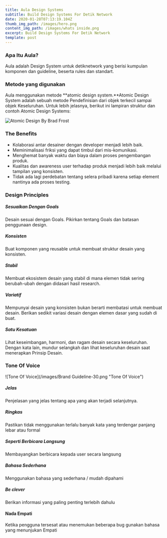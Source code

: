 ```yaml
---
title: Aula Design Systems
subtitle: Build Design Systems For Detik Network
date: 2020-01-28T07:13:19.104Z
thumb_img_path: /images/hero.png
content_img_path: /images/whats inside.png
excerpt: Build Design Systems For Detik Network
template: post
---
```

### Apa Itu Aula?

Aula adalah Design System untuk detiknetwork yang berisi kumpulan komponen dan guideline, beserta rules dan standart.



### Metode yang digunakan

Aula menggunakan metode **atomic design system.**Atomic Design System adalah sebuah metode Pendefinisian dari objek terkecil sampai objek Keseluruhan. Untuk lebih jelasnya, berikut ini lampiran struktur dan contoh Atomic Design Systems:

![Atomic Design By Brad Frost](/images/atomic.png "Atomic Design By Brad Frost")



### The Benefits

* Kolaborasi antar desainer dengan developer menjadi lebih baik.
* Meminimalisasi friksi yang dapat timbul dari mis-komunikasi.
* Menghemat banyak waktu dan biaya dalam proses pengembangan produk.
* Kualitas dan awareness user terhadap produk menjadi lebih baik melalui tampilan yang konsisten.
* Tidak ada lagi perdebatan tentang selera pribadi karena setiap element nantinya ada proses testing.



### Design Principles

##### Sesuaikan Dengan Goals

Desain sesuai dengan Goals. Pikirkan tentang Goals dan batasan penggunaan design.

##### Konsisten

Buat komponen yang reusable untuk membuat struktur desain yang konsisten.



##### Stabil

Membuat ekosistem desain yang stabil di mana elemen tidak sering berubah-ubah dengan didasari hasil research.

##### Variatif

Mempunyai desain yang konsisten bukan berarti membatasi untuk membuat desain. Berikan sedikit variasi desain dengan elemen dasar yang sudah di buat.



##### Satu Kesatuan

Lihat keseimbangan, harmoni, dan ragam desain secara keseluruhan. Dengan kata lain, mundur selangkah dan lihat keseluruhan desain saat menerapkan Prinsip Desain.



### Tone Of Voice

![Tone Of Voice](/images/Brand Guideline-30.png "Tone Of Voice")

##### Jelas

Penjelasan yang jelas tentang apa yang akan terjadi selanjutnya.



##### Ringkas

Pastikan tidak menggunakan terlalu banyak kata yang terdengar panjang lebar atau formal



##### Seperti Berbicara Langsung

Membayangkan berbicara kepada user secara langsung



##### Bahasa Sederhana

Menggunakan bahasa yang sederhana / mudah dipahami



##### Be clever

Berikan informasi yang paling penting terlebih dahulu



#### Nada Empati

Ketika pengguna tersesat atau menemukan beberapa bug gunakan bahasa yang menunjukan Empati
